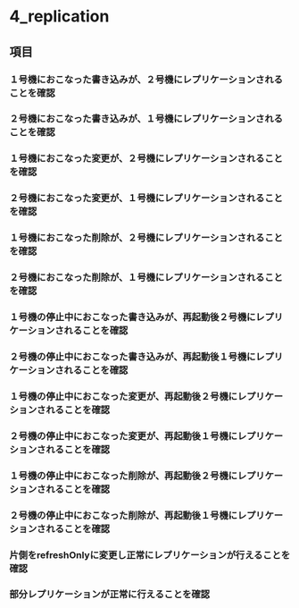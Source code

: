 # 4_replication

## 項目

### １号機におこなった書き込みが、２号機にレプリケーションされることを確認

### ２号機におこなった書き込みが、１号機にレプリケーションされることを確認

### １号機におこなった変更が、２号機にレプリケーションされることを確認

### ２号機におこなった変更が、１号機にレプリケーションされることを確認

### １号機におこなった削除が、２号機にレプリケーションされることを確認

### ２号機におこなった削除が、１号機にレプリケーションされることを確認

### １号機の停止中におこなった書き込みが、再起動後２号機にレプリケーションされることを確認

### ２号機の停止中におこなった書き込みが、再起動後１号機にレプリケーションされることを確認

### １号機の停止中におこなった変更が、再起動後２号機にレプリケーションされることを確認

### ２号機の停止中におこなった変更が、再起動後１号機にレプリケーションされることを確認

### １号機の停止中におこなった削除が、再起動後２号機にレプリケーションされることを確認

### ２号機の停止中におこなった削除が、再起動後１号機にレプリケーションされることを確認

### 片側をrefreshOnlyに変更し正常にレプリケーションが行えることを確認

### 部分レプリケーションが正常に行えることを確認
